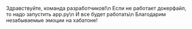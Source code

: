 Здравствуйте, команда разработчиков!\n
Если не работает докерфайл, то надо запустить app.py\n
И все будет работать\n
Благодарим незабываемые эмоции на хабатоне!

